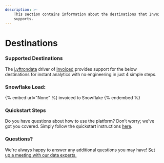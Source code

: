 ```yaml
---
description: >-
    This section contains information about the destinations that Invoiced
    supports.
---
```


# Destinations

### Supported Destinations

The [Lyftrondata](https://www.lyftrondata.com/) driver of [Invoiced](None) provides support for the below destinations for instant analytics with no engineering in just 4 simple steps.

### Snowflake Load:

{% embed url="None" %}
invoiced to Snowflake
{% endembed %}

### Quickstart Steps

Do you have questions about how to use the platform? Don't worry; we've got you covered. Simply follow the quickstart instructions [here](README.md).

### Questions? <a href="#questions" id="questions"></a>

We're always happy to answer any additional questions you may have! [Set up a meeting with our data experts.](https://www.lyftrondata.com/book-a-meeting/)
